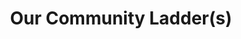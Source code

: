 ---
pid: lll19
title: Our Community Ladder(s)
location_transcription: 
coordinates: "[-75.163641470706, 39.955214468151]"
zipcode: '19103'
gen_neighborhood: Center City
neighborhood: Rittenhouse Square,Avenue of The Arts,Logan Square,Fitler Square
outside_phl: 
age: '55'
age_range: 50-59
instagram: 
image_file_name: lll_19.jpg
proposal_transcription: |-
  '- A huge ladder with a youth climbing
  - At the base, there are several people, of varying ages & of diverse backgrounds, supporting the ladder.

  Another option would be to have a # of ladders all intersecting and with diverse individuals (of color, ag
topic: Inclusivity,Unity,Uplifting,Youth
topic_summary: 0, 0, 0, 0
type: Sculpture Statue
keywords_other: Diversity, ladder, youth, community
credit: Nancy Astor Fox
image_labels: 
twitter: 
facebook: 
permalink: "/monuments/lll19/"
layout: item-page
---